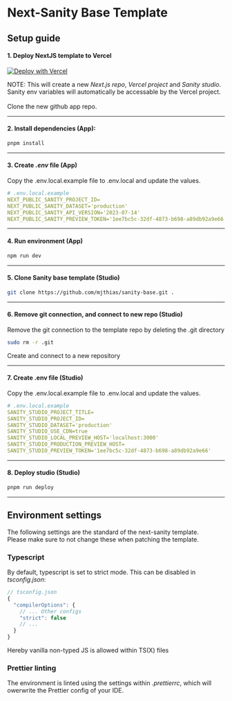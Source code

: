 # Next-Sanity Base Template

## Setup guide

#### 1. Deploy NextJS template to Vercel

[![Deploy with Vercel](https://vercel.com/button)][vercel-deploy]

<!-- Variables -->

[vercel-deploy]: https://vercel.com/new/clone?repository-url=https://github.com/mjthias/next-sanity-base&repository-name=next-sanity-base&project-name=next-sanity-base&integration-ids=oac_hb2LITYajhRQ0i4QznmKH7gx

NOTE:
This will create a new _Next.js repo_, _Vercel project_ and _Sanity studio_. Sanity env variables will automatically be accessable by the Vercel project. <br><br>
Clone the new github app repo.

---

#### 2. Install dependencies (App):

```bash
pnpm install
```

---

#### 3. Create _.env_ file (App)

Copy the .env.local.example file to .env.local and update the values.

```yaml
# .env.local.example
NEXT_PUBLIC_SANITY_PROJECT_ID=
NEXT_PUBLIC_SANITY_DATASET='production'
NEXT_PUBLIC_SANITY_API_VERSION='2023-07-14'
NEXT_PUBLIC_SANITY_PREVIEW_TOKEN='1ee7bc5c-32df-4873-b698-a89db92a9e66'
```

---

#### 4. Run environment (App)

```bash
npm run dev
```

---

#### 5. Clone Sanity base template (Studio)

```bash
git clone https://github.com/mjthias/sanity-base.git .
```

---

#### 6. Remove git connection, and connect to new repo (Studio)

Remove the git connection to the template repo by deleting the .git directory

```bash
sudo rm -r .git
```

Create and connect to a new repository

---

#### 7. Create .env file (Studio)

Copy the .env.local.example file to .env.local and update the values.

```yaml
# .env.local.example
SANITY_STUDIO_PROJECT_TITLE=
SANITY_STUDIO_PROJECT_ID=
SANITY_STUDIO_DATASET='production'
SANITY_STUDIO_USE_CDN=true
SANITY_STUDIO_LOCAL_PREVIEW_HOST='localhost:3000'
SANITY_STUDIO_PRODUCTION_PREVIEW_HOST=
SANITY_STUDIO_PREVIEW_TOKEN='1ee7bc5c-32df-4873-b698-a89db92a9e66'
```

---

#### 8. Deploy studio (Studio)

```bash
pnpm run deploy
```

---

## Environment settings

The following settings are the standard of the next-sanity template.<br> Please make sure to not change these when patching the template.

### Typescript

By default, typescript is set to strict mode. This can be disabled in _tsconfig.json_:

```ts
// tsconfig.json
{
  "compilerOptions": {
    // ... Other configs
    "strict": false
    // ...
  }
}
```

Hereby vanilla non-typed JS is allowed within TS(X) files

### Prettier linting

The environment is linted using the settings within _.prettierrc_, which will owerwrite the Prettier config of your IDE.
